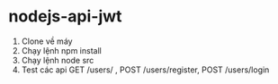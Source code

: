 # nodejs-api-jwt
1. Clone về máy
2. Chạy lệnh npm install
3. Chạy lệnh node src
4. Test các api GET /users/ , POST /users/register, POST /users/login
